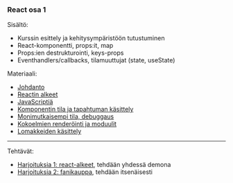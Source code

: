 ### React osa 1

Sisältö:
- Kurssin esittely ja kehitysympäristöön tutustuminen
- React-komponentti, props:it, map
- Props:ien destrukturointi, keys-props
- Eventhandlers/callbacks, tilamuuttujat (state, useState)

Materiaali:
- [Johdanto](../react/johdanto.html)
- [Reactin alkeet](https://fullstackopen.com/osa1/reactin_alkeet)
- [JavaScriptiä](https://fullstackopen.com/osa1/javascriptia)
- [Komponentin tila ja tapahtuman käsittely](https://fullstackopen.com/osa1/komponentin_tila_ja_tapahtumankasittely)
- [Monimutkaisempi tila, debuggaus](https://fullstackopen.com/osa1/monimutkaisempi_tila_reactin_debuggaus)
- [Kokoelmien renderöinti ja moduulit](https://fullstackopen.com/osa2/kokoelmien_renderointi_ja_moduulit)
- [Lomakkeiden käsittely](https://fullstackopen.com/osa2/lomakkeiden_kasittely)

---

Tehtävät:

- [Harjoituksia 1: react-alkeet](./harjoitukset1.html), tehdään yhdessä demona
- [Harjoituksia 2: fanikauppa](./harjoitukset2.html), tehdään itsenäisesti
